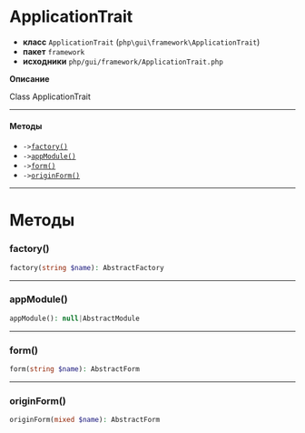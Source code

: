 # ApplicationTrait

- **класс** `ApplicationTrait` (`php\gui\framework\ApplicationTrait`)
- **пакет** `framework`
- **исходники** `php/gui/framework/ApplicationTrait.php`

**Описание**

Class ApplicationTrait

---

#### Методы

- `->`[`factory()`](#method-factory)
- `->`[`appModule()`](#method-appmodule)
- `->`[`form()`](#method-form)
- `->`[`originForm()`](#method-originform)

---
# Методы

<a name="method-factory"></a>

### factory()
```php
factory(string $name): AbstractFactory
```

---

<a name="method-appmodule"></a>

### appModule()
```php
appModule(): null|AbstractModule
```

---

<a name="method-form"></a>

### form()
```php
form(string $name): AbstractForm
```

---

<a name="method-originform"></a>

### originForm()
```php
originForm(mixed $name): AbstractForm
```